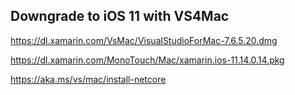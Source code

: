 ## Downgrade to iOS 11 with VS4Mac

https://dl.xamarin.com/VsMac/VisualStudioForMac-7.6.5.20.dmg

https://dl.xamarin.com/MonoTouch/Mac/xamarin.ios-11.14.0.14.pkg

https://aka.ms/vs/mac/install-netcore